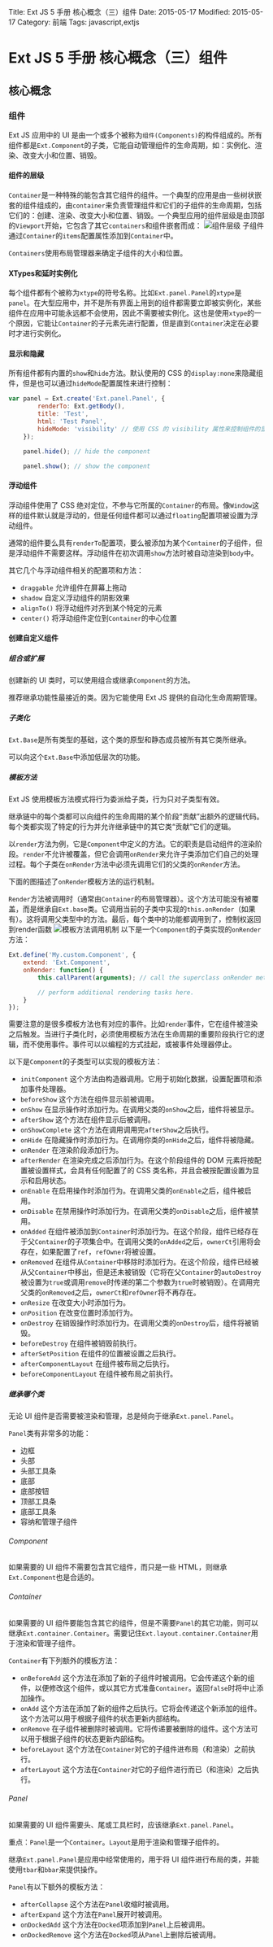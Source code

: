 Title: Ext JS 5 手册 核心概念（三）组件
Date: 2015-05-17
Modified: 2015-05-17
Category: 前端
Tags: javascript,extjs

# Ext JS 5 手册 核心概念（三）组件
## 核心概念
### 组件
Ext JS 应用中的 UI 是由一个或多个被称为`组件(Components)`的构件组成的。所有组件都是`Ext.Component`的子类，它能自动管理组件的生命周期，如：实例化、渲染、改变大小和位置、销毁。
#### 组件的层级
`Container`是一种特殊的能包含其它组件的组件。一个典型的应用是由一些树状嵌套的组件组成的，由`container`来负责管理组件和它们的子组件的生命周期，包括它们的：创建、渲染、改变大小和位置、销毁。一个典型应用的组件层级是由顶部的`Viewport`开始，它包含了其它`containers`和组件嵌套而成：
![组件层级]({attach}extjs5_guide/component_heirarchy_5.png)
子组件通过`Container`的`items`配置属性添加到`Container`中。

`Containers`使用布局管理器来确定子组件的大小和位置。

#### XTypes和延时实例化
每个组件都有个被称为`xtype`的符号名称。比如`Ext.panel.Panel`的`xtype`是`panel`。在大型应用中，并不是所有界面上用到的组件都需要立即被实例化，某些组件在应用中可能永远都不会使用，因此不需要被实例化。这也是使用`xtype`的一个原因，它能让`Container`的子元素先进行配置，但是直到`Container`决定在必要时才进行实例化。

#### 显示和隐藏
所有组件都有内置的`show`和`hide`方法。默认使用的 CSS 的`display:none`来隐藏组件，但是也可以通过`hideMode`配置属性来进行控制：
```javascript
var panel = Ext.create('Ext.panel.Panel', {
        renderTo: Ext.getBody(),
        title: 'Test',
        html: 'Test Panel',
        hideMode: 'visibility' // 使用 CSS 的 visibility 属性来控制组件的显示和隐藏
    });

    panel.hide(); // hide the component

    panel.show(); // show the component
```
#### 浮动组件
浮动组件使用了 CSS 绝对定位，不参与它所属的`Container`的布局。像`Window`这样的组件默认就是浮动的，但是任何组件都可以通过`floating`配置项被设置为浮动组件。

通常的组件要么具有`renderTo`配置项，要么被添加为某个`Container`的子组件，但是浮动组件不需要这样。浮动组件在初次调用`show`方法时被自动渲染到`body`中。

其它几个与浮动组件相关的配置项和方法：
 - `draggable` 允许组件在屏幕上拖动
 - `shadow` 自定义浮动组件的阴影效果
 - `alignTo()` 将浮动组件对齐到某个特定的元素
 - `center()` 将浮动组件定位到`Container`的中心位置

#### 创建自定义组件
##### 组合或扩展
创建新的 UI 类时，可以使用组合或继承`Component`的方法。

推荐继承功能性最接近的类。因为它能使用 Ext JS 提供的自动化生命周期管理。

##### 子类化
`Ext.Base`是所有类型的基础，这个类的原型和静态成员被所有其它类所继承。

可以向这个`Ext.Base`中添加低层次的功能。

##### 模板方法
Ext JS 使用模板方法模式将行为委派给子类，行为只对子类型有效。

继承链中的每个类都可以向组件的生命周期的某个阶段“贡献”出额外的逻辑代码。每个类都实现了特定的行为并允许继承链中的其它类“贡献”它们的逻辑。

以`render`方法为例，它是`Component`中定义的方法。它的职责是启动组件的渲染阶段。`render`不允许被覆盖，但它会调用`onRender`来允许子类添加它们自己的处理过程。每个子类在`onRender`方法中必须先调用它们的父类的`onRender`方法。

下面的图描述了`onRender`模板方法的运行机制。

`Render`方法被调用时（通常由`Container`的布局管理器）。这个方法可能没有被覆盖，而是继承自`Ext.base`类。它调用当前的子类中实现的`this.onRender`（如果有）。这将调用父类型中的方法。最后，每个类中的功能都调用到了，控制权返回到render函数
![模板方法调用机制]({attach}extjs5_guide/template_pattern.png)
以下是一个`Component`的子类实现的`onRender`方法：
```javascript
Ext.define('My.custom.Component', {
    extend: 'Ext.Component',
    onRender: function() {
        this.callParent(arguments); // call the superclass onRender method

        // perform additional rendering tasks here.
    }
});
```
需要注意的是很多模板方法也有对应的事件。比如`render`事件，它在组件被渲染之后触发。当进行子类化时，必须使用模板方法在生命周期的重要阶段执行它的逻辑，而不使用事件。事件可以以编程的方式挂起，或被事件处理器停止。

以下是`Component`的子类型可以实现的模板方法：
 - `initComponent` 这个方法由构造器调用。它用于初始化数据，设置配置项和添加事件处理器。
 - `beforeShow` 这个方法在组件显示前被调用。
 - `onShow` 在显示操作时添加行为。在调用父类的`onShow`之后，组件将被显示。
 - `afterShow` 这个方法在组件显示后被调用。
 - `onShowComplete` 这个方法在调用调用完`afterShow`之后执行。
 - `onHide` 在隐藏操作时添加行为。在调用你类的`onHide`之后，组件将被隐藏。
 - `onRender` 在渲染阶段添加行为。
 - `afterRender` 在渲染完成之后添加行为。在这个阶段组件的 DOM 元素将按配置被设置样式，会具有任何配置了的 CSS 类名称，并且会被按配置设置为显示和启用状态。
 - `onEnable` 在启用操作时添加行为。在调用父类的`onEnable`之后，组件被启用。
 - `onDisable` 在禁用操作时添加行为。在调用父类的`onDisable`之后，组件被禁用。
 - `onAdded` 在组件被添加到`Container`时添加行为。在这个阶段，组件已经存在于父`Container`的子项集合中。在调用父类的`onAdded`之后，`ownerCt`引用将会存在，如果配置了`ref`，`refOwner`将被设置。
 - `onRemoved` 在组件从`Container`中移除时添加行为。在这个阶段，组件已经被从父`Container`中移出，但是还未被销毁（它将在父`Container`的`autoDestroy`被设置为`true`或调用`remove`时传递的第二个参数为`true`时被销毁）。在调用完父类的`onRemoved`之后，`ownerCt`和`refOwner`将不再存在。
 - `onResize` 在改变大小时添加行为。
 - `onPosition` 在改变位置时添加行为。
 - `onDestroy` 在销毁操作时添加行为。在调用父类的`onDestroy`后，组件将被销毁。
 - `beforeDestroy` 在组件被销毁前执行。
 - `afterSetPosition` 在组件的位置被设置之后执行。
 - `afterComponentLayout` 在组件被布局之后执行。
 - `beforeComponentLayout` 在组件被布局之前执行。

##### 继承哪个类
无论 UI 组件是否需要被渲染和管理，总是倾向于继承`Ext.panel.Panel`。

`Panel`类有非常多的功能：
 - 边框
 - 头部
 - 头部工具条
 - 底部
 - 底部按钮
 - 顶部工具条
 - 底部工具条
 - 容纳和管理子组件

###### Component
如果需要的 UI 组件不需要包含其它组件，而只是一些 HTML，则继承`Ext.Component`也是合适的。

###### Container
如果需要的 UI 组件要能包含其它的组件，但是不需要`Panel`的其它功能，则可以继承`Ext.container.Container`。需要记住`Ext.layout.container.Container`用于渲染和管理子组件。

`Container`有下列额外的模板方法：
 - `onBeforeAdd` 这个方法在添加了新的子组件时被调用。它会传递这个新的组件，以便修改这个组件，或以其它方式准备`Container`。返回`false`时将中止添加操作。
 - `onAdd` 这个方法在添加了新的组件之后执行。它将会传递这个新添加的组件。这个方法可以用于根据子组件的状态更新内部结构。
 - `onRemove` 在子组件被删除时被调用。它将传递要被删除的组件。这个方法可以用于根据子组件的状态更新内部结构。
 - `beforeLayout` 这个方法在`Container`对它的子组件进布局（和渲染）之前执行。
 - `afterLayout` 这个方法在`Container`对它的子组件进行而已（和渲染）之后执行。

###### Panel
如果需要的 UI 组件需要头、尾或工具栏时，应该继承`Ext.panel.Panel`。

重点：`Panel`是一个`Container`。`Layout`是用于渲染和管理子组件的。

继承`Ext.panel.Panel`是应用中经常使用的，用于将 UI 组件进行布局的类，并能使用`tbar`和`bbar`来提供操作。

`Panel`有以下额外的模板方法：
 - `afterCollapse` 这个方法在`Panel`收缩时被调用。
 - `afterExpand` 这个方法在`Panel`展开时被调用。
 - `onDockedAdd` 这个方法在`Docked`项添加到`Panel`上后被调用。
 - `onDockedRemove` 这个方法在`Docked`项从`Panel`上删除后被调用。

